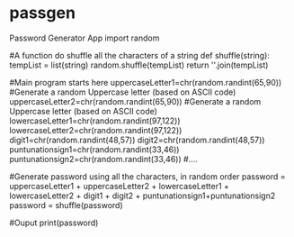 # passgen
Password Generator App
import random

#A function do shuffle all the characters of a string
def shuffle(string):
  tempList = list(string)
  random.shuffle(tempList)
  return ''.join(tempList)

  #Main program starts here
  uppercaseLetter1=chr(random.randint(65,90)) #Generate a random Uppercase letter (based on ASCII code)
  uppercaseLetter2=chr(random.randint(65,90)) #Generate a random Uppercase letter (based on ASCII code)
  lowercaseLetter1=chr(random.randint(97,122))
  lowercaseLetter2=chr(random.randint(97,122))
  digit1=chr(random.randint(48,57))
  digit2=chr(random.randint(48,57))
  puntunationsign1=chr(random.randint(33,46))
  puntunationsign2=chr(random.randint(33,46))
  #....

  #Generate password using all the characters, in random order
  password = uppercaseLetter1 + uppercaseLetter2 + lowercaseLetter1 + lowercaseLetter2 + digit1 + digit2 + puntunationsign1+puntunationsign2
  password = shuffle(password)

  #Ouput
  print(password)
